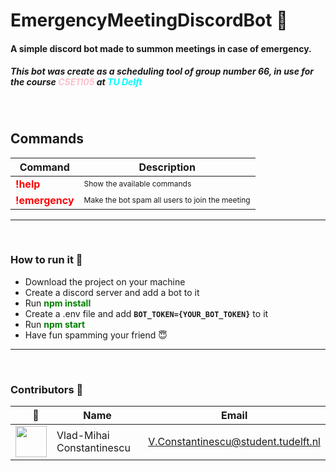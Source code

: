 # EmergencyMeetingDiscordBot 🔺


#### A simple discord bot made to summon meetings in case of emergency.

##### This bot was create as a scheduling tool of _group number 66_, in use for the course <span style="color:pink;">CSE1105</span> at <span style="color:cyan;">__TU Delft__</span> 

&nbsp;&nbsp;
## __Commands__

|Command | Description |
|---|---|
|<b style="color:red;">!help</b>|<span style="font-size:12px;">Show the available commands</span>|
|<b style="color:red;">!emergency</b>|<span style="font-size:12px;">Make the bot spam all users to join the meeting</span>|


_____________________________________
&nbsp;
&nbsp;
### __How to run it__ 🦄

- Download the project on your machine
- Create a discord server and add a bot to it
- Run <span style="color:green;">__npm install__</span>
- Create a .env file and add __`BOT_TOKEN={YOUR_BOT_TOKEN}`__ to it
- Run <span style="color:green;">__npm start__</span>
- Have fun spamming your friend 😇
_____________________________________
&nbsp;
&nbsp;
### __Contributors__ 💁

| <span style="margin-left:15px;">📸</span> | Name | Email |
|---|---|---|
|<img src='https://scontent-otp1-1.xx.fbcdn.net/v/t1.0-9/116347122_3903278899699275_8640484564733899073_n.jpg?_nc_cat=107&ccb=3&_nc_sid=174925&_nc_ohc=fnwVkzYoZc0AX8RXAna&_nc_ht=scontent-otp1-1.xx&oh=4c66ee5ef6489b5b1d65e094ee33399c&oe=6059FB42' width="50px"></img> | Vlad-Mihai Constantinescu | V.Constantinescu@student.tudelft.nl

